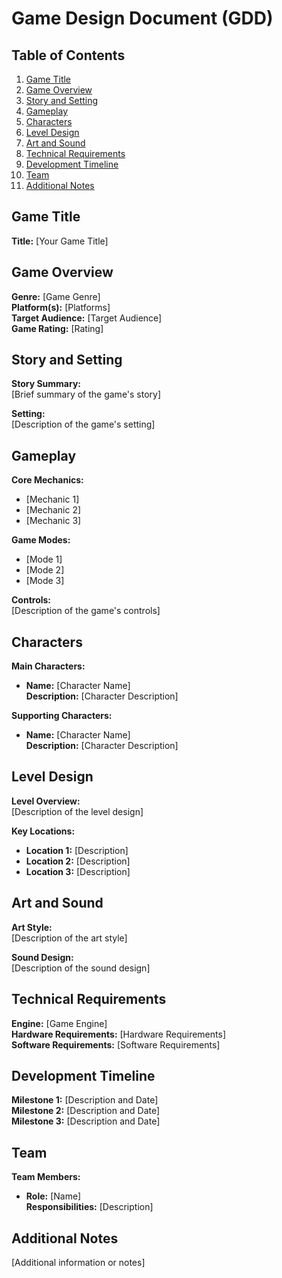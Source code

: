 # Game Design Document (GDD)

## Table of Contents
1. [Game Title](#game-title)
2. [Game Overview](#game-overview)
3. [Story and Setting](#story-and-setting)
4. [Gameplay](#gameplay)
5. [Characters](#characters)
6. [Level Design](#level-design)
7. [Art and Sound](#art-and-sound)
8. [Technical Requirements](#technical-requirements)
9. [Development Timeline](#development-timeline)
10. [Team](#team)
11. [Additional Notes](#additional-notes)

## Game Title
**Title:** [Your Game Title]

## Game Overview
**Genre:** [Game Genre]  
**Platform(s):** [Platforms]  
**Target Audience:** [Target Audience]  
**Game Rating:** [Rating]

## Story and Setting
**Story Summary:**  
[Brief summary of the game's story]

**Setting:**  
[Description of the game's setting]

## Gameplay
**Core Mechanics:**  
- [Mechanic 1]
- [Mechanic 2]
- [Mechanic 3]

**Game Modes:**  
- [Mode 1]
- [Mode 2]
- [Mode 3]

**Controls:**  
[Description of the game's controls]

## Characters
**Main Characters:**  
- **Name:** [Character Name]  
    **Description:** [Character Description]

**Supporting Characters:**  
- **Name:** [Character Name]  
    **Description:** [Character Description]

## Level Design
**Level Overview:**  
[Description of the level design]

**Key Locations:**  
- **Location 1:** [Description]
- **Location 2:** [Description]
- **Location 3:** [Description]

## Art and Sound
**Art Style:**  
[Description of the art style]

**Sound Design:**  
[Description of the sound design]

## Technical Requirements
**Engine:** [Game Engine]  
**Hardware Requirements:** [Hardware Requirements]  
**Software Requirements:** [Software Requirements]

## Development Timeline
**Milestone 1:** [Description and Date]  
**Milestone 2:** [Description and Date]  
**Milestone 3:** [Description and Date]

## Team
**Team Members:**  
- **Role:** [Name]  
    **Responsibilities:** [Description]

## Additional Notes
[Additional information or notes]
